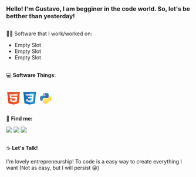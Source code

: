### Hello! I'm Gustavo, I am begginer in the code world. So, let's be betther than yesterday! 
##
👨‍💻 Software that I work/worked on:
- Empty Slot
- Empty Slot
- Empty Slot

##
💻 **Software Things:** 
<div align="center">
</div>
<div style="display: inline_block"><br>
  <img align="center" alt="th3gstv-HTML" height="35" width="40" src="https://raw.githubusercontent.com/devicons/devicon/master/icons/html5/html5-original.svg">
  <img align="center" alt="th3gstv-CSS" height="35" width="40" src="https://raw.githubusercontent.com/devicons/devicon/master/icons/css3/css3-original.svg">
  <img align="center" alt="th3gstv-Python" height="35" width="40" src="https://raw.githubusercontent.com/devicons/devicon/master/icons/python/python-original.svg">
</div>
  

##
🔭 **Find me:**
<div> 
<a href="https://instagram.com/_gustavin07" target="_blank"><img src="https://img.shields.io/badge/-Instagram-%23E4405F?style=for-the-badge&logo=instagram&logoColor=white" target="_blank"></a>
  <a href = "mailto:gstvoaugusto@gmail.com"><img src="https://img.shields.io/badge/-Gmail-%23333?style=for-the-badge&logo=gmail&logoColor=white" target="_blank"></a>
  <a href="https://www.linkedin.com/in/gustavo-augusto-637757202/" target="_blank"><img src="https://img.shields.io/badge/-LinkedIn-%230077B5?style=for-the-badge&logo=linkedin&logoColor=white" target="_blank"></a>  
</div>

##
☕ **Let's Talk!**
<div>
I'm lovely entrepreneurship! To code is a easy way to create everything I want (Not as easy, but I will persist 😜)
</div>
